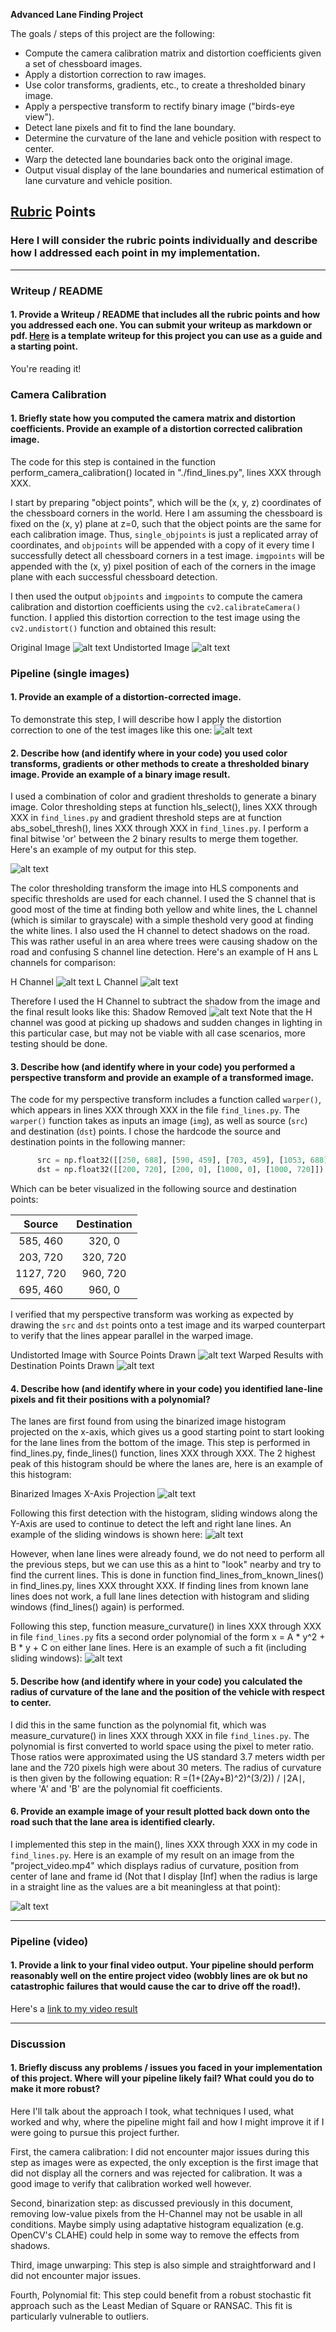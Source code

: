 **Advanced Lane Finding Project**

The goals / steps of this project are the following:

* Compute the camera calibration matrix and distortion coefficients given a set of chessboard images.
* Apply a distortion correction to raw images.
* Use color transforms, gradients, etc., to create a thresholded binary image.
* Apply a perspective transform to rectify binary image ("birds-eye view").
* Detect lane pixels and fit to find the lane boundary.
* Determine the curvature of the lane and vehicle position with respect to center.
* Warp the detected lane boundaries back onto the original image.
* Output visual display of the lane boundaries and numerical estimation of lane curvature and vehicle position.

[//]: # (Image References)

[image1]: ./camera_cal/calibration1.jpg "Original Image"
[image2]: ./output_images/undistort_output.png "Undistorted"
[image3]: ./test_images/test1.jpg "Road Transformed"
[image4]: ./output_images/hls_binary_941.png "Binary Example"
[image5]: ./output_images/H_channel_1047.png "H Channel"
[image6]: ./output_images/L_channel_1047.png "L Channel"
[image7]: ./output_images/hls_binary_1047.png "Shadow Removed"
[image8]: ./output_images/original_unwarped.jpg "Original Unwarped"
[image9]: ./output_images/warped.jpg "Warped"
[image10]: ./output_images/histogram.png "Histogram"
[image11]: ./output_images/lanes_900.png "Sliding Windows"
[image12]: ./output_images/fit.png "Second Order Polynomial Fit"
[image13]: ./output_images/result_934.png "Final Result on a Random Image"

[video1]: ./output_project_video.mp4 "Video"

## [Rubric](https://review.udacity.com/#!/rubrics/571/view) Points

### Here I will consider the rubric points individually and describe how I addressed each point in my implementation.  

---

### Writeup / README

#### 1. Provide a Writeup / README that includes all the rubric points and how you addressed each one.  You can submit your writeup as markdown or pdf.  [Here](https://github.com/udacity/CarND-Advanced-Lane-Lines/blob/master/writeup_template.md) is a template writeup for this project you can use as a guide and a starting point.  

You're reading it!

### Camera Calibration

#### 1. Briefly state how you computed the camera matrix and distortion coefficients. Provide an example of a distortion corrected calibration image.

The code for this step is contained in the function perform_camera_calibration() located in "./find_lines.py", lines XXX through XXX.

I start by preparing "object points", which will be the (x, y, z) coordinates of the chessboard corners in the world. Here I am assuming the chessboard is fixed on the (x, y) plane at z=0, such that the object points are the same for each calibration image.  Thus, `single_objpoints` is just a replicated array of coordinates, and `objpoints` will be appended with a copy of it every time I successfully detect all chessboard corners in a test image.  `imgpoints` will be appended with the (x, y) pixel position of each of the corners in the image plane with each successful chessboard detection.  

I then used the output `objpoints` and `imgpoints` to compute the camera calibration and distortion coefficients using the `cv2.calibrateCamera()` function.  I applied this distortion correction to the test image using the `cv2.undistort()` function and obtained this result: 

Original Image
![alt text][image1]
Undistorted Image
![alt text][image2]

### Pipeline (single images)

#### 1. Provide an example of a distortion-corrected image.

To demonstrate this step, I will describe how I apply the distortion correction to one of the test images like this one:
![alt text][image3]

#### 2. Describe how (and identify where in your code) you used color transforms, gradients or other methods to create a thresholded binary image.  Provide an example of a binary image result.

I used a combination of color and gradient thresholds to generate a binary image. Color thresholding steps at function hls_select(), lines XXX through XXX in `find_lines.py` and gradient threshold steps are at function abs_sobel_thresh(), lines XXX through XXX in `find_lines.py`. I perform a final bitwise 'or' between the 2 binary results to merge them together. Here's an example of my output for this step.

![alt text][image4]

The color thresholding transform the image into HLS components and specific thresholds are used for each channel. I used the S channel that is good most of the time at finding both yellow and white lines, the L channel (which is similar to grayscale) with a simple theshold very good at finding the white lines. I also used the H channel to detect shadows on the road. This was rather useful in an area where trees were causing shadow on the road and confusing S channel line detection. Here's an example of H ans L channels for comparison:

H Channel
![alt text][image5]
L Channel
![alt text][image6]

Therefore I used the H Channel to subtract the shadow from the image and the final result looks like this:
Shadow Removed
![alt text][image7]
Note that the H channel was good at picking up shadows and sudden changes in lighting in this particular case, but may not be viable with all case scenarios, more testing should be done.

#### 3. Describe how (and identify where in your code) you performed a perspective transform and provide an example of a transformed image.

The code for my perspective transform includes a function called `warper()`, which appears in lines XXX through XXX in the file `find_lines.py`.  The `warper()` function takes as inputs an image (`img`), as well as source (`src`) and destination (`dst`) points.  I chose the hardcode the source and destination points in the following manner:

```python
      src = np.float32([[250, 688], [590, 459], [703, 459], [1053, 688]])
      dst = np.float32([[200, 720], [200, 0], [1000, 0], [1000, 720]])
```

Which can be beter visualized in the following source and destination points:

| Source        | Destination   | 
|:-------------:|:-------------:| 
| 585, 460      | 320, 0        | 
| 203, 720      | 320, 720      |
| 1127, 720     | 960, 720      |
| 695, 460      | 960, 0        |

I verified that my perspective transform was working as expected by drawing the `src` and `dst` points onto a test image and its warped counterpart to verify that the lines appear parallel in the warped image.

Undistorted Image with Source Points Drawn
![alt text][image8]
Warped Results with Destination Points Drawn
![alt text][image9]

#### 4. Describe how (and identify where in your code) you identified lane-line pixels and fit their positions with a polynomial?

The lanes are first found from using the binarized image histogram projected on the x-axis, which gives us a good starting point to start looking for the lane lines from the bottom of the image. This step is performed in find_lines.py, finde_lines() function, lines XXX through XXX. The 2 highest peak of this histogram should be where the lanes are, here is an example of this histogram:

Binarized Images X-Axis Projection
![alt text][image10]

Following this first detection with the histogram, sliding windows along the Y-Axis are used to continue to detect the left and right lane lines. An example of the sliding windows is shown here:
![alt text][image11]

However, when lane lines were already found, we do not need to perform all the previous steps, but we can use this as a hint to "look" nearby and try to find the current lines. This is done in function find_lines_from_known_lines() in find_lines.py, lines XXX throught XXX. If finding lines from known lane lines does not work, a full lane lines detection with histogram and sliding windows (find_lines() again) is performed.

Following this step, function measure_curvature() in lines XXX through XXX in file `find_lines.py` fits a second order polynomial of the form x = A * y^2 + B * y + C on either lane lines. Here is an example of such a fit (including sliding windows):
![alt text][image12]

#### 5. Describe how (and identify where in your code) you calculated the radius of curvature of the lane and the position of the vehicle with respect to center.

I did this in the same function as the polynomial fit, which was measure_curvature() in lines XXX through XXX in file `find_lines.py`. The polynomial is first converted to world space using the pixel to meter ratio. Those ratios were approximated using the US standard 3.7 meters width per lane and the 720 pixels high were about 30 meters. The radius of curvature is then given by the following equation: R =(1+(2Ay+B)^2)^(3/2)) / ∣2A∣, where 'A' and 'B' are the polynomial fit coefficients.

#### 6. Provide an example image of your result plotted back down onto the road such that the lane area is identified clearly.

I implemented this step in the main(), lines XXX through XXX in my code in `find_lines.py`. Here is an example of my result on an image from the "project_video.mp4" which displays radius of curvature, position from center of lane and frame id (Not that I display [Inf] when the radius is large in a straight line as the values are a bit meaningless at that point):

![alt text][image13]

---
### Pipeline (video)

#### 1. Provide a link to your final video output.  Your pipeline should perform reasonably well on the entire project video (wobbly lines are ok but no catastrophic failures that would cause the car to drive off the road!).

Here's a [link to my video result](./output_project_video.mp4)

---

### Discussion

#### 1. Briefly discuss any problems / issues you faced in your implementation of this project.  Where will your pipeline likely fail?  What could you do to make it more robust?

Here I'll talk about the approach I took, what techniques I used, what worked and why, where the pipeline might fail and how I might improve it if I were going to pursue this project further.

First, the camera calibration: I did not encounter major issues during this step as images were as expected, the only exception is the first image that did not display all the corners and was rejected for calibration. It was a good image to verify that calibration worked well however.

Second, binarization step: as discussed previously in this document, removing low-value pixels from the H-Channel may not be usable in all conditions. Maybe simply using adaptative histogram equalization (e.g. OpenCV's CLAHE) could help in some way to remove the effects from shadows.

Third, image unwarping: This step is also simple and straightforward and I did not encounter major issues.

Fourth, Polynomial fit: This step could benefit from a robust stochastic fit approach such as the Least Median of Square or RANSAC. This fit is particularly vulnerable to outliers.
